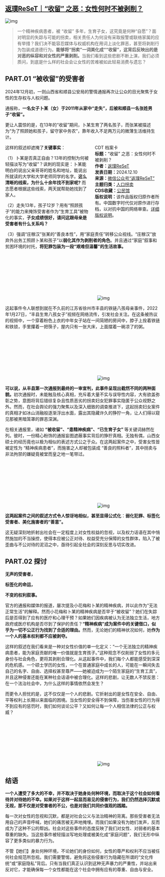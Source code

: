 <!--1733859633000-->
[返璞ReSeT｜“收留” 之恶：女性何时不被剥削？](https://chinadigitaltimes.net/chinese/713829.html)
------

<p><img decoding="async" src="https://chinadigitaltimes.net/chinese/files/2024/12/post-713829-67588bcd42cc4.png" alt="img"></p><blockquote><p>一个精神疾病患者，被 “收留” 多年，生育子女，这究竟是何种“自愿”？面对明显的失踪与可能的拐卖，相关责任人为何没有采取报警或联络家属的应有举措？我们决不能容忍媒体与权威机构在用词上淡化罪恶，甚至将剥削行为包装成道德行为。<strong>能够将“拐卖”一词美化成““收留”，这背后反映出的是对恶的纵容和对女性的严重剥削。</strong>当我们看到这些悲剧不断上演，我们必须质问，到底是什么样的社会会让女性的苦难被如此轻易消费与遗忘？</p></blockquote><h2>PART.01 “被收留”的受害者</h2><p>2024年12月初，一则山西省和顺县公安局的警情通报再次让公众的目光聚焦于女性的生存权与人权问题。</p><p>通报称，<strong>一名女子卜某（女）于2011年从家中“走失”，后被和顺县一名张姓男子“收留”。</strong></p><p>更让人震惊的是，在13年的“收留”期间，卜某生育了两名孩子，而张某被描述为“为了照顾她和孩子，留守家中务农”，靠年收入不足两万元的微薄生活维持生计。</p><div style="width:42%;float:right;padding-left:20px"><div class="su-spoiler su-spoiler-style-fancy su-spoiler-icon-chevron-circle" data-scroll-offset="0" data-anchor-in-url="no"><div class="su-spoiler-title" tabindex="0" role="button"><span class="su-spoiler-icon"></span>CDT 档案卡</div><div class="su-spoiler-content su-u-clearfix su-u-trim"><strong>标题：</strong>“收留” 之恶：女性何时不被剥削？<br><strong>作者：</strong><a href="https://chinadigitaltimes.net/space/返璞ReSeT" target="_blank">返璞ReSeT</a><br><strong>发表日期：</strong>2024.12.10<br><strong>来源：</strong><a href="https://web.archive.org/web/20241210184101/https://mp.weixin.qq.com/s/Aff7dn4S-PjJ6mmdofuGNA" target="_blank">微信公众号“返璞ReSeT”</a><br><strong>主题归类：</strong><a href="https://chinadigitaltimes.net/space/人口拐卖" target="_blank">人口拐卖</a><br><strong>CDS收藏：</strong><a href="https://chinadigitaltimes.net/space/%E5%85%AC%E6%B0%91%E9%A6%86" target="_blank" rel="noopener">公民馆</a><br><strong>版权说明：</strong>该作品版权归原作者所有。中国数字时代仅对原作进行存档，以对抗中国的网络审查。<a href="https://chinadigitaltimes.net/chinese/copyright">详细版权说明</a>。</div></div></div><p>这样的叙述却遮掩了<strong>关键事实</strong>：</p><p>（1）卜某是否真正自由？13年的控制为何被轻描淡写为“收留”？讽刺的现实是：卜某能明白的说出父亲哥哥的姓名和地址，能说出所就读的大学和大学老师同学的名字。<strong>这么清晰的线索，为什么十余年找不到家呢? </strong>而志愿者根据这些线索，两天就帮助她找到了家人。</p><p>（2）走失13年，孩子12岁？用有“照顾孩子”的能力来掩饰受害者作为“生育工具”被物化的事实，<strong>子女成绩很好，请问这跟母亲是受害者有什么关系吗？</strong></p><p>（3）强调“庄稼汉”张某的“善良本性”，用“家庭责任”转移公众视线。“庄稼汉”放弃外出务工照顾卜某和孩子”以<strong>弱化其作为剥削者的角色</strong>。并且通过“家庭”叙事和贫困环境的衬托，<strong>将犯罪包装为一段“艰难但温馨”的生活故事。</strong></p><p><img decoding="async" src="data:image/svg+xml,%3Csvg%20xmlns='http://www.w3.org/2000/svg'%20viewBox='0%200%200%200'%3E%3C/svg%3E" alt="img" data-lazy-src="https://chinadigitaltimes.net/chinese/files/2024/12/post-713829-67588bcd5abc5."><noscript><img decoding="async" src="https://chinadigitaltimes.net/chinese/files/2024/12/post-713829-67588bcd5abc5." alt="img"></noscript></p><p>这起事件令人联想到就在不久前的江苏省徐州市丰县的铁链八孩母亲事件，2022年1月27日，“丰县生育八孩女子”视频在网络流传，引发社会关注。在这条被热议的视频中，一个穿着粉色上衣的中年女子站在一间简陋的房间中，脖子上拴着铁链和铁锁，手里攥着一把筷子，屋内只有一张大床，上面摆着一碗凉了的粥。</p><p><img decoding="async" src="data:image/svg+xml,%3Csvg%20xmlns='http://www.w3.org/2000/svg'%20viewBox='0%200%200%200'%3E%3C/svg%3E" alt="img" data-lazy-src="https://chinadigitaltimes.net/chinese/files/2024/12/post-713829-67588bcd8615c.png"><noscript><img decoding="async" src="https://chinadigitaltimes.net/chinese/files/2024/12/post-713829-67588bcd8615c.png" alt="img"></noscript></p><p><strong>可以说，从丰县第一次通报到最终的一审宣判，此事件呈现出截然不同的两种面貌。</strong>初次通报时，未能触及核心真相，充斥着大量不实与误导性内容，大有欲盖弥彰之势，意图将背后错综复杂且性质恶劣的拐卖妇女犯罪事实隐匿于公众视野之外。然而，在社会舆论的强力聚焦以及深入细致的调查推进下，这起拐卖妇女案件的真相才如冰山消融般逐渐浮出水面，露出其隐藏许久的狰狞一角，让人们得以窥见那被黑暗笼罩的罪恶深渊。</p><p>在相关通报里，诸如 <strong>“被收留”、“患精神疾病”、“已生育子女” </strong>等关键词赫然在列。彼时，一份精心粉饰的通报妄图遮蔽事实背后的狰狞真相。无独有偶，山西女硕士的经历竟也以极为相似的表述方式公之于众。在这两起案件之中，受害女性皆被定性为 “精神疾病患者”，而施害之人却被包装成 “善良的照料者”，其中拐卖与非法拘禁的嫌疑竟被堂而皇之地一笔带过。</p><p><img decoding="async" src="data:image/svg+xml,%3Csvg%20xmlns='http://www.w3.org/2000/svg'%20viewBox='0%200%200%200'%3E%3C/svg%3E" alt="img" data-lazy-src="https://chinadigitaltimes.net/chinese/files/2024/12/post-713829-67588bcdb1e06.png"><noscript><img decoding="async" src="https://chinadigitaltimes.net/chinese/files/2024/12/post-713829-67588bcdb1e06.png" alt="img"></noscript></p><p><strong>这两起案件之间的叙述方式令人惊讶地相似，甚至显得公式化</strong>：<strong>弱化犯罪、标签化受害者、美化施害者的“善意”。</strong></p><p>这无疑深刻地折射出社会在一定程度上对女性权益的忽视，以及权力话语在其中悄然施加的不当操控，使得本应被公正对待、权益受充分保障的女性群体，陷入了被歪曲与不公对待的泥沼之中，亟待引起全社会的深刻反思与切实改进。</p><h2>PART.02 探讨</h2><p><strong>无声的受害者，</strong></p><p><strong>标签化的命运，</strong></p><p><strong>不变的权利叙事。</strong></p><p>官方的通报和媒体的报道，屡次提及小花梅和卜某的精神疾病，并以此作为“无法正常生活”的解释。然而小花梅和卜某的精神疾病是否早于“被收留”？她们在失踪后是否得到了应有的医疗和心理干预？如果她们因疾病被认为无法独立生活，地方政府或医疗机构是否尽到了保护的责任？<strong>“精神疾病”成为案件中的关键借口，似乎为一切不公正行为找到了合适的理由。</strong>然而，无论她们的精神状况如何，她<strong>作为一个人的基本权利都不应被剥夺。</strong></p><p>这样的叙述在我们看来是一种对女性价值的单一化定义：“一个无法独立的精神疾病患者，能为家庭贡献的唯一价值就是生育孩子。”这种观念不仅削弱了女性的多元身份与社会角色，更将其剥削合理化。从这起事件中，我们每个人都能感受到深深的危机感。一个硕士学历的女性，一个在普通家庭中成长的人，可能在一瞬间失去自己的名字、自由、选择权甚至尊严——她被迫成为一个陌生家庭的“生育工具”，并且这种侵害还能在某种社会话语中被合理化。这样的悲剧，让无数人不禁反思：在一个法治社会中，为什么这样的事情依然会发生？</p><p>而更令人担忧的是，这不仅仅是一个人的悲剧。它折射出的是女性在安全、自由、平等权利上长期以来面临的困境。当女性的安全得不到保障，当伤害女性的行为得不到应有的惩罚时，我们如何谈论公平？又如何让每一个人相信法律的公正与权威？</p><p><img decoding="async" src="data:image/svg+xml,%3Csvg%20xmlns='http://www.w3.org/2000/svg'%20viewBox='0%200%200%200'%3E%3C/svg%3E" alt="img" data-lazy-src="https://chinadigitaltimes.net/chinese/files/2024/12/post-713829-67588bcddc6c8.png"><noscript><img decoding="async" src="https://chinadigitaltimes.net/chinese/files/2024/12/post-713829-67588bcddc6c8.png" alt="img"></noscript></p><h2>结语</h2><p><strong>一个人遭受了多大的不幸，并不取决于她身处何种环境，而取决于这个社会如何看待并对待她的不幸。如果对于这样一起显而易见的侵害行为，我们仍然选择沉默或无视，那不仅是对受害者的不公，也是对我们共同价值观的践踏。</strong></p><p>每一次对女性的忽视和沉默，都是对社会公义与法治精神的背离。那些受害者无法用自己的声音呼喊，她们的痛苦被无声地掩埋。而我们如果没有为她们发声，反而成为了这种不公的帮凶。社会对这些事件的态度反映了我们对女性、对弱者的基本尊重的缺失。当这些事件被轻描淡写地处理或被美化成“家庭问题”，我们无形中纵容了更多类似的暴力行为。</p><p>不管【她们】身处何种环境，不论她们的身份如何，女性的尊严和权利不应当被任何社会规范所忽视。我们需要警惕，避免将这些侵害行为隐藏在所谓的“文化传统”或“家庭隐私”背后。只有当我们真正认识到这种无声暴力的严重性，并站出来反对它，才能确保每一个女性都能在这个社会中拥有应有的尊重、自由与安全。</p><div class="addtoany_share_save_container addtoany_content addtoany_content_bottom"><div class="a2a_kit a2a_kit_size_32 addtoany_list" data-a2a-url="https://chinadigitaltimes.net/chinese/713829.html" data-a2a-title="返璞ReSeT｜“收留” 之恶：女性何时不被剥削？"><a class="a2a_button_facebook" href="https://www.addtoany.com/add_to/facebook?linkurl=https%3A%2F%2Fchinadigitaltimes.net%2Fchinese%2F713829.html&amp;linkname=%E8%BF%94%E7%92%9EReSeT%EF%BD%9C%E2%80%9C%E6%94%B6%E7%95%99%E2%80%9D%20%E4%B9%8B%E6%81%B6%EF%BC%9A%E5%A5%B3%E6%80%A7%E4%BD%95%E6%97%B6%E4%B8%8D%E8%A2%AB%E5%89%A5%E5%89%8A%EF%BC%9F" title="Facebook" rel="nofollow noopener" target="_blank"></a><a class="a2a_button_twitter" href="https://www.addtoany.com/add_to/twitter?linkurl=https%3A%2F%2Fchinadigitaltimes.net%2Fchinese%2F713829.html&amp;linkname=%E8%BF%94%E7%92%9EReSeT%EF%BD%9C%E2%80%9C%E6%94%B6%E7%95%99%E2%80%9D%20%E4%B9%8B%E6%81%B6%EF%BC%9A%E5%A5%B3%E6%80%A7%E4%BD%95%E6%97%B6%E4%B8%8D%E8%A2%AB%E5%89%A5%E5%89%8A%EF%BC%9F" title="Twitter" rel="nofollow noopener" target="_blank"></a><a class="a2a_button_telegram" href="https://www.addtoany.com/add_to/telegram?linkurl=https%3A%2F%2Fchinadigitaltimes.net%2Fchinese%2F713829.html&amp;linkname=%E8%BF%94%E7%92%9EReSeT%EF%BD%9C%E2%80%9C%E6%94%B6%E7%95%99%E2%80%9D%20%E4%B9%8B%E6%81%B6%EF%BC%9A%E5%A5%B3%E6%80%A7%E4%BD%95%E6%97%B6%E4%B8%8D%E8%A2%AB%E5%89%A5%E5%89%8A%EF%BC%9F" title="Telegram" rel="nofollow noopener" target="_blank"></a><a class="a2a_button_reddit" href="https://www.addtoany.com/add_to/reddit?linkurl=https%3A%2F%2Fchinadigitaltimes.net%2Fchinese%2F713829.html&amp;linkname=%E8%BF%94%E7%92%9EReSeT%EF%BD%9C%E2%80%9C%E6%94%B6%E7%95%99%E2%80%9D%20%E4%B9%8B%E6%81%B6%EF%BC%9A%E5%A5%B3%E6%80%A7%E4%BD%95%E6%97%B6%E4%B8%8D%E8%A2%AB%E5%89%A5%E5%89%8A%EF%BC%9F" title="Reddit" rel="nofollow noopener" target="_blank"></a><a class="a2a_button_whatsapp" href="https://www.addtoany.com/add_to/whatsapp?linkurl=https%3A%2F%2Fchinadigitaltimes.net%2Fchinese%2F713829.html&amp;linkname=%E8%BF%94%E7%92%9EReSeT%EF%BD%9C%E2%80%9C%E6%94%B6%E7%95%99%E2%80%9D%20%E4%B9%8B%E6%81%B6%EF%BC%9A%E5%A5%B3%E6%80%A7%E4%BD%95%E6%97%B6%E4%B8%8D%E8%A2%AB%E5%89%A5%E5%89%8A%EF%BC%9F" title="WhatsApp" rel="nofollow noopener" target="_blank"></a><a class="a2a_button_email" href="https://www.addtoany.com/add_to/email?linkurl=https%3A%2F%2Fchinadigitaltimes.net%2Fchinese%2F713829.html&amp;linkname=%E8%BF%94%E7%92%9EReSeT%EF%BD%9C%E2%80%9C%E6%94%B6%E7%95%99%E2%80%9D%20%E4%B9%8B%E6%81%B6%EF%BC%9A%E5%A5%B3%E6%80%A7%E4%BD%95%E6%97%B6%E4%B8%8D%E8%A2%AB%E5%89%A5%E5%89%8A%EF%BC%9F" title="Email" rel="nofollow noopener" target="_blank"></a><a class="a2a_button_copy_link" href="https://www.addtoany.com/add_to/copy_link?linkurl=https%3A%2F%2Fchinadigitaltimes.net%2Fchinese%2F713829.html&amp;linkname=%E8%BF%94%E7%92%9EReSeT%EF%BD%9C%E2%80%9C%E6%94%B6%E7%95%99%E2%80%9D%20%E4%B9%8B%E6%81%B6%EF%BC%9A%E5%A5%B3%E6%80%A7%E4%BD%95%E6%97%B6%E4%B8%8D%E8%A2%AB%E5%89%A5%E5%89%8A%EF%BC%9F" title="Copy Link" rel="nofollow noopener" target="_blank"></a><a class="a2a_dd addtoany_share_save addtoany_share" href="https://www.addtoany.com/share"></a></div></div>
